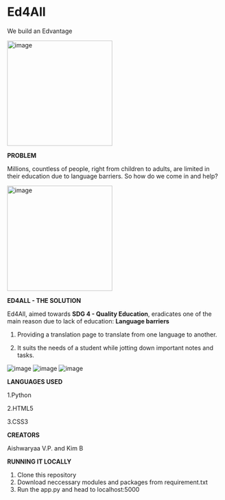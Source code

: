 # Ed4All
  We build an Edvantage 

<img width="245" alt="image" src="https://user-images.githubusercontent.com/103300407/175829761-902b2287-f6db-46fc-92c6-957314577f51.png">



**PROBLEM**

Millions, countless of people, right from children to adults, are limited in their education due to language barriers.
So how do we come in and help? 

<img width="245" alt="image" src="https://user-images.githubusercontent.com/103300407/175829982-967e49fb-3d1e-45fd-84d3-da589822a6cb.png">


**ED4ALL - THE SOLUTION**


Ed4All, aimed towards **SDG 4 - Quality Education**, eradicates one of the main reason due to lack of education: **Language barriers**


1. Providing a translation page to translate from one language to another.

2. It suits the needs of a student while jotting down important notes and tasks.


![image](https://user-images.githubusercontent.com/103300407/175830207-a43a25bb-8d33-48f9-b403-7ebe1270e616.png)
![image](https://user-images.githubusercontent.com/103300407/175830213-77dd7587-6f53-4a4b-a728-e14134d92e38.png)
![image](https://user-images.githubusercontent.com/103300407/175830219-36da1e2b-9093-45ca-aac0-04e50dc27d7f.png)


**LANGUAGES USED**

1.Python

2.HTML5

3.CSS3

**CREATORS**

Aishwaryaa V.P. and Kim B

**RUNNING IT LOCALLY**
1. Clone this repository
2. Download neccessary modules and packages from requirement.txt
3. Run the app.py and head to localhost:5000
